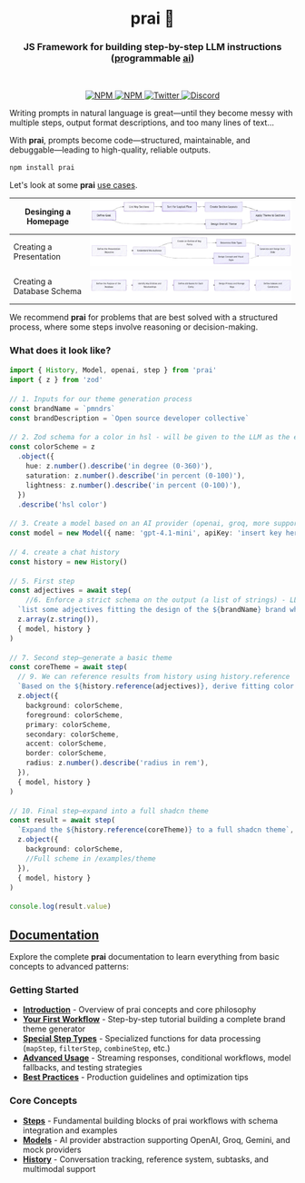 <h1 align="center">prai 🤖</h1>
<h3 align="center">JS Framework for building step-by-step LLM instructions<br>(<ins>pr</ins>ogrammable <ins>ai</ins>)</h3>
<br/>

<p align="center">
  <a href="https://npmjs.com/package/prai" target="_blank">
    <img src="https://img.shields.io/npm/v/prai?style=flat&colorA=000000&colorB=000000" alt="NPM" />
  </a>
  <a href="https://npmjs.com/package/prai" target="_blank">
    <img src="https://img.shields.io/npm/dt/prai.svg?style=flat&colorA=000000&colorB=000000" alt="NPM" />
  </a>
  <a href="https://twitter.com/pmndrs" target="_blank">
    <img src="https://img.shields.io/twitter/follow/pmndrs?label=%40pmndrs&style=flat&colorA=000000&colorB=000000&logo=twitter&logoColor=000000" alt="Twitter" />
  </a>
  <a href="https://discord.gg/ZZjjNvJ" target="_blank">
    <img src="https://img.shields.io/discord/740090768164651008?style=flat&colorA=000000&colorB=000000&label=discord&logo=discord&logoColor=000000" alt="Discord" />
  </a>
</p>

Writing prompts in natural language is great—until they become messy with multiple steps, output format descriptions, and too many lines of text...

With **prai**, prompts become code—structured, maintainable, and debuggable—leading to high-quality, reliable outputs.

```bash
npm install prai
```

Let's look at some **prai** <ins>use cases</ins>.

| Desinging a Homepage       | ![](./diagrams/homepage.png)        |
| -------------------------- | ----------------------------------- |
| Creating a Presentation    | ![](./diagrams/presentation.png)    |
| Creating a Database Schema | ![](./diagrams/database-schema.png) |

We recommend **prai** for problems that are best solved with a structured process, where some steps involve reasoning or decision-making.

### What does it look like?

```ts
import { History, Model, openai, step } from 'prai'
import { z } from 'zod'

// 1. Inputs for our theme generation process
const brandName = `pmndrs`
const brandDescription = `Open source developer collective`

// 2. Zod schema for a color in hsl - will be given to the LLM as the expected output format
const colorScheme = z
  .object({
    hue: z.number().describe('in degree (0-360)'),
    saturation: z.number().describe('in percent (0-100)'),
    lightness: z.number().describe('in percent (0-100)'),
  })
  .describe('hsl color')

// 3. Create a model based on an AI provider (openai, groq, more support comming soon)
const model = new Model({ name: 'gpt-4.1-mini', apiKey: 'insert key here', provider: openai({ apiKey: "" }) })

// 4. create a chat history
const history = new History()

// 5. First step
const adjectives = await step(
    //6. Enforce a strict schema on the output (a list of strings) - LLM will be forced to comply
  `list some adjectives fitting the design of the ${brandName} brand which is a ${brandDescription}`,
  z.array(z.string()),
  { model, history }
)

// 7. Second step—generate a basic theme
const coreTheme = await step(
  // 9. We can reference results from history using history.reference
  `Based on the ${history.reference(adjectives)}, derive fitting color theme`,
  z.object({
    background: colorScheme,
    foreground: colorScheme,
    primary: colorScheme,
    secondary: colorScheme,
    accent: colorScheme,
    border: colorScheme,
    radius: z.number().describe('radius in rem'),
  }),
  { model, history }
)

// 10. Final step—expand into a full shadcn theme
const result = await step(
  `Expand the ${history.reference(coreTheme)} to a full shadcn theme`,
  z.object({
    background: colorScheme,
    //Full scheme in /examples/theme
  }),
  { model, history }
)

console.log(result.value)
```

## [Documentation](https://pmndrs.github.io/prai)

Explore the complete **prai** documentation to learn everything from basic concepts to advanced patterns:

### Getting Started
- **[Introduction](https://pmndrs.github.io/prai/getting-started/introduction)** - Overview of prai concepts and core philosophy
- **[Your First Workflow](https://pmndrs.github.io/prai/getting-started/first-workflow)** - Step-by-step tutorial building a complete brand theme generator
- **[Special Step Types](https://pmndrs.github.io/prai/getting-started/special-step-typestypescript)** - Specialized functions for data processing (`mapStep`, `filterStep`, `combineStep`, etc.)
- **[Advanced Usage](https://pmndrs.github.io/prai/getting-started/advanced-usagetypescript)** - Streaming responses, conditional workflows, model fallbacks, and testing strategies
- **[Best Practices](https://pmndrs.github.io/prai/getting-started/best-practicestypescript)** - Production guidelines and optimization tips

### Core Concepts
- **[Steps](https://pmndrs.github.io/prai/concepts/steptypescript)** - Fundamental building blocks of prai workflows with schema integration and examples
- **[Models](https://pmndrs.github.io/prai/concepts/modeltypescript)** - AI provider abstraction supporting OpenAI, Groq, Gemini, and mock providers
- **[History](https://pmndrs.github.io/prai/concepts/historytypescript)** - Conversation tracking, reference system, subtasks, and multimodal support


